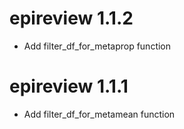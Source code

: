 # epireview 1.1.2

* Add filter_df_for_metaprop function

# epireview 1.1.1

* Add filter_df_for_metamean function
